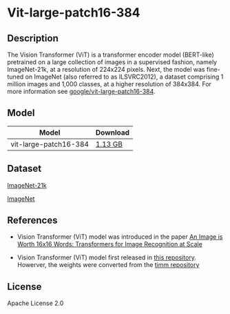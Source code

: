 <!--- SPDX-License-Identifier: Apache License 2.0 -->

# Vit-large-patch16-384

## Description

The Vision Transformer (ViT) is a transformer encoder model (BERT-like) pretrained on a large collection of images in a supervised fashion, namely ImageNet-21k, at a resolution of 224x224 pixels. Next, the model was fine-tuned on ImageNet (also referred to as ILSVRC2012), a dataset comprising 1 million images and 1,000 classes, at a higher resolution of 384x384. For more information see [google/vit-large-patch16-384](https://huggingface.co/google/vit-large-patch16-384).

## Model

|Model                     |Download                   |
|--------------------------|:--------------------------|
|vit-large-patch16-384     |[1.13 GB](vit_L_16.onnx)   |

## Dataset

[ImageNet-21k](http://www.image-net.org/)

[ImageNet](http://www.image-net.org/challenges/LSVRC/2012/)

## References

* Vision Transformer (ViT) model was introduced in the paper [An Image is Worth 16x16 Words: Transformers for Image Recognition at Scale](https://arxiv.org/abs/2010.11929)

* Vision Transformer (ViT) model first released in [this repository](https://github.com/google-research/vision_transformer). Howerver, the weights were converted from the [timm repository](https://github.com/rwightman/pytorch-image-models)

## License

Apache License 2.0
